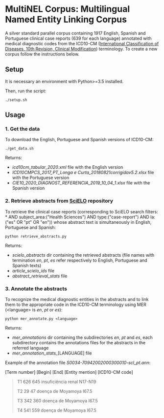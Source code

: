 
# MultiNEL Corpus: Multilingual Named Entity Linking Corpus

A silver standard parallel corpus containing 1917 English, Spanish and Portuguese clinical case reports (639 for each language) annotated with medical diagnostic codes from the ICD10-CM 
([International Classification of Diseases, 10th Revision, Clinical Modification](https://en.wikipedia.org/wiki/ICD-10_Clinical_Modification)) terminology. To create a new corpus follow the instructions below.


## Setup
It is necessary an environment with Python>=3.5 installed.

Then, run the script:

```
./setup.sh
```

## **Usage**



### **1. Get the data**

To download the English, Portuguese and Spanish versions of ICD10-CM:


```
./get_data.sh
```


Returns:
- *icd10cm_tabular_2020.xml* file with the English version
- *ICD10CMPCS_2017_PT_Longa e Curta_20180821corrigidav5.2.xlsx* file with the Portuguese version
- *CIE10_2020_DIAGNOST_REFERENCIA_2019_10_04_1.xlsx* file with the Spanish version



### **2. Retrieve abstracts from [SciELO](https://scielo.org/) repository**


To retrieve the clinical case reports (corresponding to SciELO search filters: * AND subject_area:("Health Sciences") AND type:("case-report") AND la:("es" OR "pt" OR "en")) whose abstract text is simultaneously in English, Portuguese and Spanish:
  

```
python retrieve_abstracts.py
```
 

Returns:
- *scielo_abstracts* dir containing the retrieved abstracts (file names with termination *en*, *pt*, *es* refer respectively to English, Portuguese and Spanish texts)
- *article_scielo_ids* file
- *abstract_retrieval_stats* file 



### **3. Annotate the abstracts**

To recognize the medical diagnostic entities in the abstracts and to link them to the appropriate code in the ICD10-CM terminology using MER (\<language\> is *en*, *pt* or *es*):


```
python mer_annotate.py <language>
```


Returns:
- *mer_annotations* dir containing the subdirectories *en*, *pt* and *es*, each subdirectory contains the annotations files for the abstracts in the referred language
- *mer_annotation_stats_*[LANGUAGE] file 

Example of the annotation file *S0034-70942002000300010-scl_pt.ann*:


[Term number]	[Begin] [End]	[Entity mention]	[ICD10-CM code]

>
>T1	626 645	insuficiência renal	N17-N19
>
>T2	29 47	doença de Moyamoya	I67.5
>
>T3	342 360	doença de Moyamoya	I67.5
>
>T4	541 559	doença de Moyamoya	I67.5
